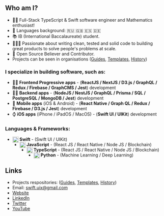 ## Who am I?
- 👨‍💻 Full-Stack TypeScript & Swift software engineer and Mathematics enthusiast!
- 📖 Languages background: 🇷🇺 🇬🇧 🇪🇸 🇩🇪
- 📚 IB (International Baccalaureate) student.
- 👷🏻‍♂️ Passionate about writing clean, tested and solid code to building great products to solve people's problems at scale.
- 🌱 Open Source Believer and Contributor.
- Projects can be seen in organisations ([Guides](https://github.com/artem711-guides), [Templates](https://github.com/artem711-templates), [History](https://github.com/artem711-history))

### I specialize in building software, such as:
-  👨‍💻  **Frontend Progressive apps** - (**ReactJS / NextJS / D3.js / GraphQL / Redux / Firebase / GraphCMS / Jest**) development
- 👨‍🔬  **Backend apps** - (**NodeJS / NestJS / GraphQL / Prisma / SQL / PostgreSQL / MongoDB / Jest**) development
- 📱 **Mobile apps** (iOS & Android) - (**React Native / Graph QL / Redux / Firebase / D3.js / Jest**) development
- ⌚ **iOS apps** (iPhone / iPadOS / MacOS) - (**Swift UI / UIKit**) development

### Languages & Frameworks: 
- **Swift** <img align="left" alt="javascript" width="20px" src="https://cdn.jsdelivr.net/npm/simple-icons@3.13.0/icons/swift.svg"/> - (Swift UI / UIKit)
- **JavaScript** <img align="left" alt="javascript" width="20px" src="https://cdn.jsdelivr.net/npm/simple-icons@v3/icons/javascript.svg"/> - (React JS / React Native / Node JS / Blockchain)
- **TypeScript** <img align="left" alt="javascript" width="20px" src="https://cdn.jsdelivr.net/npm/simple-icons@v3/icons/typescript.svg"/> - (React JS / React Native / Node JS / Blockchain)
- **Python** <img align="left" alt="javascript" width="20px" src="https://cdn.jsdelivr.net/npm/simple-icons@3.13.0/icons/python.svg"/> - (Machine Learning / Deep Learning)

## Links
- Projects respositories: ([Guides](https://github.com/artem711-guides), [Templates](https://github.com/artem711-templates), [History](https://github.com/artem711-history))
- Email: swift.uix@gmail.com
- [Website](https://myportfolio-dev.web.app/)
- [LinkedIn](https://www.linkedin.com/in/artem77/)
- [Twitter](https://twitter.com/Artem66063023)
- [YouTube](https://www.youtube.com/channel/UC2Q2qLKUSXfPS_mxrtqvixA)
